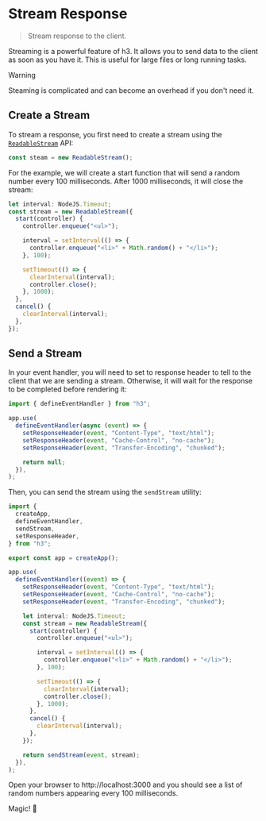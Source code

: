 # Stream Response

> Stream response to the client.

Streaming is a powerful feature of h3. It allows you to send data to the client as soon as you have it. This is useful for large files or long running tasks.

> [!WARNING]
> Steaming is complicated and can become an overhead if you don't need it.

## Create a Stream

To stream a response, you first need to create a stream using the [`ReadableStream`](https://developer.mozilla.org/en-US/docs/Web/API/ReadableStream) API:

```ts
const steam = new ReadableStream();
```

For the example, we will create a start function that will send a random number every 100 milliseconds. After 1000 milliseconds, it will close the stream:

```ts
let interval: NodeJS.Timeout;
const stream = new ReadableStream({
  start(controller) {
    controller.enqueue("<ul>");

    interval = setInterval(() => {
      controller.enqueue("<li>" + Math.random() + "</li>");
    }, 100);

    setTimeout(() => {
      clearInterval(interval);
      controller.close();
    }, 1000);
  },
  cancel() {
    clearInterval(interval);
  },
});
```

## Send a Stream

In your event handler, you will need to set to response header to tell to the client that we are sending a stream. Otherwise, it will wait for the response to be completed before rendering it:

```ts
import { defineEventHandler } from "h3";

app.use(
  defineEventHandler(async (event) => {
    setResponseHeader(event, "Content-Type", "text/html");
    setResponseHeader(event, "Cache-Control", "no-cache");
    setResponseHeader(event, "Transfer-Encoding", "chunked");

    return null;
  }),
);
```

Then, you can send the stream using the `sendStream` utility:

```ts
import {
  createApp,
  defineEventHandler,
  sendStream,
  setResponseHeader,
} from "h3";

export const app = createApp();

app.use(
  defineEventHandler((event) => {
    setResponseHeader(event, "Content-Type", "text/html");
    setResponseHeader(event, "Cache-Control", "no-cache");
    setResponseHeader(event, "Transfer-Encoding", "chunked");

    let interval: NodeJS.Timeout;
    const stream = new ReadableStream({
      start(controller) {
        controller.enqueue("<ul>");

        interval = setInterval(() => {
          controller.enqueue("<li>" + Math.random() + "</li>");
        }, 100);

        setTimeout(() => {
          clearInterval(interval);
          controller.close();
        }, 1000);
      },
      cancel() {
        clearInterval(interval);
      },
    });

    return sendStream(event, stream);
  }),
);
```

Open your browser to http://localhost:3000 and you should see a list of random numbers appearing every 100 milliseconds.

Magic! 🎉
